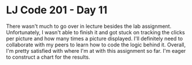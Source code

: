 # LJ Code 201 - Day 11
There wasn't much to go over in lecture besides the lab assignment. Unfortunately, I wasn't able to finish it and got stuck on tracking the clicks per picture and how many times a picture displayed. I'll definitely need to collaborate with my peers to learn how to code the logic behind it. Overall, I'm pretty satisfied with where I'm at with this assignment so far. I'm eager to construct a chart for the results.
